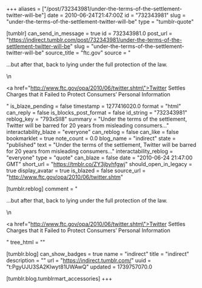 +++
aliases = ["/post/732343981/under-the-terms-of-the-settlement-twitter-will-be"]
date = 2010-06-24T21:47:00Z
id = "732343981"
slug = "under-the-terms-of-the-settlement-twitter-will-be"
type = "tumblr-quote"

[tumblr]
can_send_in_message = true
id = 732343981.0
post_url = "https://indirect.tumblr.com/post/732343981/under-the-terms-of-the-settlement-twitter-will-be"
slug = "under-the-terms-of-the-settlement-twitter-will-be"
source_title = "ftc.gov"
source = "<p>…but after that, back to lying under the full protection of the law.</p>\n<p><a href=\"http://www.ftc.gov/opa/2010/06/twitter.shtm\">Twitter Settles Charges that it Failed to Protect Consumers&rsquo; Personal Information</a></p>"
is_blaze_pending = false
timestamp = 1277416020.0
format = "html"
can_reply = false
is_blocks_post_format = false
id_string = "732343981"
reblog_key = "793xSlI8"
summary = "Under the terms of the settlement, Twitter will be barred for 20 years from misleading consumers…"
interactability_blaze = "everyone"
can_reblog = false
can_like = false
bookmarklet = true
note_count = 0.0
blog_name = "indirect"
state = "published"
text = "Under the terms of the settlement, Twitter will be barred for 20 years from misleading consumers…"
interactability_reblog = "everyone"
type = "quote"
can_blaze = false
date = "2010-06-24 21:47:00 GMT"
short_url = "https://tmblr.co/ZY3jbyhfgwj"
should_open_in_legacy = true
display_avatar = true
is_blazed = false
source_url = "http://www.ftc.gov/opa/2010/06/twitter.shtm"

[tumblr.reblog]
comment = "<p>…but after that, back to lying under the full protection of the law.</p>\n<p><a href=\"http://www.ftc.gov/opa/2010/06/twitter.shtm\">Twitter Settles Charges that it Failed to Protect Consumers’ Personal Information</a></p>"
tree_html = ""

[tumblr.blog]
can_show_badges = true
name = "indirect"
title = "indirect"
description = ""
url = "https://indirect.tumblr.com/"
uuid = "t:PgyUJU3SA2Klwyt81UWAwQ"
updated = 1739757070.0

[tumblr.blog.tumblrmart_accessories]
+++
